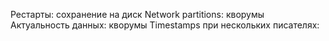 Рестарты: сохранение на диск
Network partitions: кворумы
Актуальность данных: кворумы
Timestamps при нескольких писателях: 
